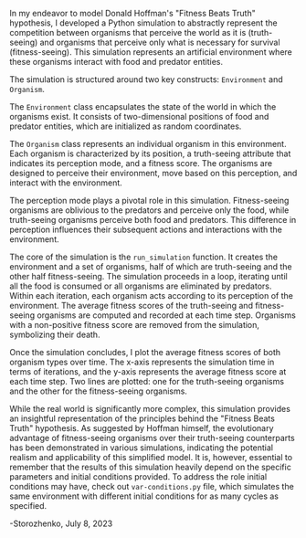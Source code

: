 In my endeavor to model Donald Hoffman's "Fitness Beats Truth" hypothesis, I developed a Python simulation to abstractly represent the competition between organisms that perceive the world as it is (truth-seeing) and organisms that perceive only what is necessary for survival (fitness-seeing). This simulation represents an artificial environment where these organisms interact with food and predator entities.

The simulation is structured around two key constructs: `Environment` and `Organism`.

The `Environment` class encapsulates the state of the world in which the organisms exist. It consists of two-dimensional positions of food and predator entities, which are initialized as random coordinates.

The `Organism` class represents an individual organism in this environment. Each organism is characterized by its position, a truth-seeing attribute that indicates its perception mode, and a fitness score. The organisms are designed to perceive their environment, move based on this perception, and interact with the environment.

The perception mode plays a pivotal role in this simulation. Fitness-seeing organisms are oblivious to the predators and perceive only the food, while truth-seeing organisms perceive both food and predators. This difference in perception influences their subsequent actions and interactions with the environment.

The core of the simulation is the `run_simulation` function. It creates the environment and a set of organisms, half of which are truth-seeing and the other half fitness-seeing. The simulation proceeds in a loop, iterating until all the food is consumed or all organisms are eliminated by predators. Within each iteration, each organism acts according to its perception of the environment. The average fitness scores of the truth-seeing and fitness-seeing organisms are computed and recorded at each time step. Organisms with a non-positive fitness score are removed from the simulation, symbolizing their death.

Once the simulation concludes, I plot the average fitness scores of both organism types over time. The x-axis represents the simulation time in terms of iterations, and the y-axis represents the average fitness score at each time step. Two lines are plotted: one for the truth-seeing organisms and the other for the fitness-seeing organisms.

While the real world is significantly more complex, this simulation provides an insightful representation of the principles behind the "Fitness Beats Truth" hypothesis. As suggested by Hoffman himself, the evolutionary advantage of fitness-seeing organisms over their truth-seeing counterparts has been demonstrated in various simulations, indicating the potential realism and applicability of this simplified model. It is, however, essential to remember that the results of this simulation heavily depend on the specific parameters and initial conditions provided. To address the role initial conditions may have, check out `var-conditions.py` file, which simulates the same environment with different initial conditions for as many cycles as specified.

-Storozhenko, July 8, 2023